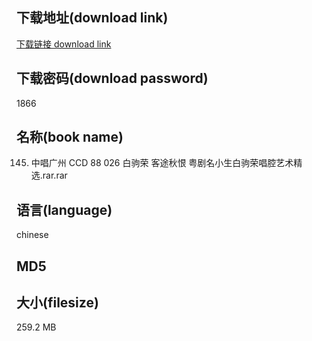 ## 下载地址(download link)
[下载链接 download link](https://tutu365.netlify.app/?s=145.+%E4%B8%AD%E5%94%B1%E5%B9%BF%E5%B7%9E+CCD+88+026+%E7%99%BD%E9%A9%B9%E8%8D%A3+%E5%AE%A2%E9%80%94%E7%A7%8B%E6%81%A8+%E7%B2%A4%E5%89%A7%E5%90%8D%E5%B0%8F%E7%94%9F%E7%99%BD%E9%A9%B9%E8%8D%A3%E5%94%B1%E8%85%94%E8%89%BA%E6%9C%AF%E7%B2%BE%E9%80%89.rar)

## 下载密码(download password)
1866

## 名称(book name)
145. 中唱广州 CCD 88 026 白驹荣 客途秋恨 粤剧名小生白驹荣唱腔艺术精选.rar.rar

## 语言(language)
chinese

## MD5


## 大小(filesize)
259.2 MB
